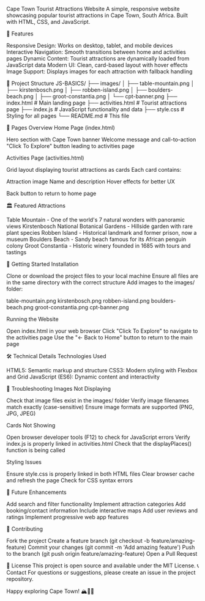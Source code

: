 Cape Town Tourist Attractions Website
A simple, responsive website showcasing popular tourist attractions in Cape Town, South Africa. Built with HTML, CSS, and JavaScript.

🌟 Features

Responsive Design: Works on desktop, tablet, and mobile devices
Interactive Navigation: Smooth transitions between home and activities pages
Dynamic Content: Tourist attractions are dynamically loaded from JavaScript data
Modern UI: Clean, card-based layout with hover effects
Image Support: Displays images for each attraction with fallback handling

📁 Project Structure
JS-BASICS/
├── images/
│   ├── table-mountain.png
│   ├── kirstenbosch.png
│   ├── robben-island.png
│   ├── boulders-beach.png
│   ├── groot-constantia.png
│   └── cpt-banner.png
├── index.html          # Main landing page
├── activities.html     # Tourist attractions page
├── index.js           # JavaScript functionality and data
├── style.css          # Styling for all pages
└── README.md          # This file

🎯 Pages Overview
Home Page (index.html)

Hero section with Cape Town banner
Welcome message and call-to-action
"Click To Explore" button leading to activities page

Activities Page (activities.html)

Grid layout displaying tourist attractions as cards
Each card contains:

Attraction image
Name and description
Hover effects for better UX


Back button to return to home page

🏛️ Featured Attractions

Table Mountain - One of the world's 7 natural wonders with panoramic views
Kirstenbosch National Botanical Gardens - Hillside garden with rare plant species
Robben Island - Historical landmark and former prison, now a museum
Boulders Beach - Sandy beach famous for its African penguin colony
Groot Constantia - Historic winery founded in 1685 with tours and tastings

🚀 Getting Started
Installation

Clone or download the project files to your local machine
Ensure all files are in the same directory with the correct structure
Add images to the images/ folder:

table-mountain.png
kirstenbosch.png
robben-island.png
boulders-beach.png
groot-constantia.png
cpt-banner.png



Running the Website

Open index.html in your web browser
Click "Click To Explore" to navigate to the activities page
Use the "← Back to Home" button to return to the main page


🛠️ Technical Details
Technologies Used

HTML5: Semantic markup and structure
CSS3: Modern styling with Flexbox and Grid
JavaScript (ES6): Dynamic content and interactivity



🐛 Troubleshooting
Images Not Displaying

Check that image files exist in the images/ folder
Verify image filenames match exactly (case-sensitive)
Ensure image formats are supported (PNG, JPG, JPEG)

Cards Not Showing

Open browser developer tools (F12) to check for JavaScript errors
Verify index.js is properly linked in activities.html
Check that the displayPlaces() function is being called

Styling Issues

Ensure style.css is properly linked in both HTML files
Clear browser cache and refresh the page
Check for CSS syntax errors

📝 Future Enhancements

 Add search and filter functionality
 Implement attraction categories
 Add booking/contact information
 Include interactive maps
 Add user reviews and ratings
 Implement progressive web app features

🤝 Contributing

Fork the project
Create a feature branch (git checkout -b feature/amazing-feature)
Commit your changes (git commit -m 'Add amazing feature')
Push to the branch (git push origin feature/amazing-feature)
Open a Pull Request

📄 License
This project is open source and available under the MIT License.
📞 Contact
For questions or suggestions, please create an issue in the project repository.

Happy exploring Cape Town! 🏔️🐧🍷
